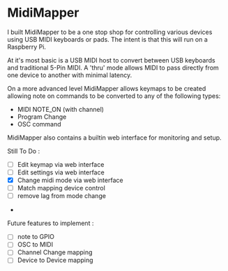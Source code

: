 # MidiMapper

I built MidiMapper to be a one stop shop for controlling various devices using USB MIDI keyboards or pads.  The intent is that this will run on a Raspberry Pi.

At it's most basic is a USB MIDI host to convert between USB keyboards and traditional 5-Pin MIDI. A 'thru' mode allows MIDI to pass directly from one device to another with minimal latency.

On a more advanced level MidiMapper allows keymaps to be created allowing note on commands to be converted to any of the following types:

- MIDI NOTE_ON (with channel)
- Program Change
- OSC command

MidiMapper also contains a builtin web interface for monitoring and setup.

Still To Do :
- [ ] Edit keymap via web interface
- [ ] Edit settings via web interface
- [x] Change midi mode via web interface
- [ ] Match mapping device control
- [ ] remove lag from mode change
- 

Future features to implement :
- [ ] note to GPIO
- [ ] OSC to MIDI
- [ ] Channel Change mapping
- [ ] Device to Device mapping

